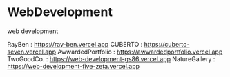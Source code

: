 # WebDevelopment
web development 


RayBen : https://ray-ben.vercel.app
CUBERTO : https://cuberto-seven.vercel.app
AwwardedPortfolio : https://awwardedportfolio.vercel.app
TwoGoodCo. : https://web-development-gs86.vercel.app
NatureGallery : https://web-development-five-zeta.vercel.app
